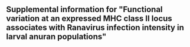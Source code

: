 

## Supplemental information for "Functional variation at an expressed MHC class II locus associates with Ranavirus infection intensity in larval anuran populations"
